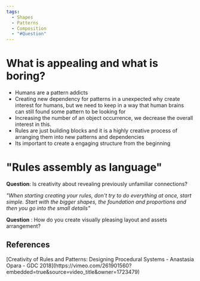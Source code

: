 ```yaml
---
tags:
  - Shapes
  - Patterns
  - Composition
  - "#Question"
---
```

# What is appealing and what is boring?
- Humans are a pattern addicts
- Creating new dependency for patterns in a unexpected why create interest for humans, but we need to keep in a way that human brains can still found some pattern to be looking for
- Increasing the number of an object occurrence, we decrease the overall interest in this.
- Rules are just building blocks and it is a highly creative process of arranging them into new patterns and dependencies
- Its important to create a engaging structure from the beginning

# "Rules assembly as language"
**Question**: Is creativity about revealing previously unfamiliar connections?

_"When starting creating your rules, don't try to do everything at once, start simple. Start with the bigger shapes, the foundation and proportions and then you go into the small details"_

**Question** : How do you create visually pleasing layout and assets arrangement?

<h2>References</h2>
[Creativity of Rules and Patterns: Designing Procedural Systems - Anastasia Opara - GDC 2018](https://vimeo.com/261901560?embedded=true&source=video_title&owner=1723479)
